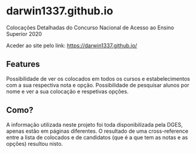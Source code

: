 # darwin1337.github.io
Colocações Detalhadas do Concurso Nacional de Acesso ao Ensino Superior 2020

Aceder ao site pelo link: https://darwin1337.github.io/

## Features

Possibilidade de ver os colocados em todos os cursos e estabelecimentos com a sua respectiva nota e opção.
Possibilidade de pesquisar alunos por nome e ver a sua colocação e respetivas opções.

## Como?

A informação utilizada neste projeto foi toda disponibilizada pela DGES, apenas estão em páginas diferentes. O resultado de uma cross-reference entre a lista de colocados e de candidatos (que é a que tem as notas e as opções) resultou nisto.
